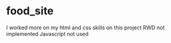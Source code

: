 # food_site

I worked more on my html and css skills on this project 
RWD not implemented 
Javascript not used
